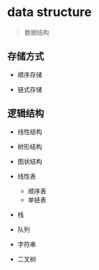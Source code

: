 # data structure
> 数据结构

## 存储方式
- 顺序存储

- 链式存储

## 逻辑结构

- 线性结构

- 树形结构
- 图状结构



- 线性表
    - 顺序表
    - 单链表


- 栈
- 队列

- 字符串
- 二叉树
